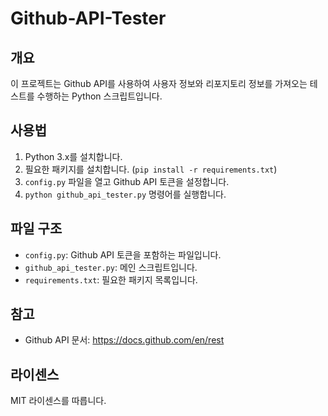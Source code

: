 # Github-API-Tester

## 개요
이 프로젝트는 Github API를 사용하여 사용자 정보와 리포지토리 정보를 가져오는 테스트를 수행하는 Python 스크립트입니다.

## 사용법
1. Python 3.x를 설치합니다.
2. 필요한 패키지를 설치합니다. (`pip install -r requirements.txt`)
3. `config.py` 파일을 열고 Github API 토큰을 설정합니다.
4. `python github_api_tester.py` 명령어를 실행합니다.

## 파일 구조
- `config.py`: Github API 토큰을 포함하는 파일입니다.
- `github_api_tester.py`: 메인 스크립트입니다.
- `requirements.txt`: 필요한 패키지 목록입니다.

## 참고
- Github API 문서: https://docs.github.com/en/rest

## 라이센스
MIT 라이센스를 따릅니다.
